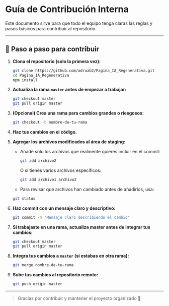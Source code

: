 # Guía de Contribución Interna

Este documento sirve para que todo el equipo tenga claras las reglas y pasos básicos para contribuir al repositorio.

---

## 🚦 Paso a paso para contribuir

1. **Clona el repositorio (solo la primera vez):**

   ```bash
   git clone https://github.com/adruab2/Pagina_IA_Regenerativa.git
   cd Pagina_IA_Regenerativa
   npm install
   ```

2. **Actualiza la rama `master` antes de empezar a trabajar:**

   ```bash
   git checkout master
   git pull origin master
   ```

3. **(Opcional) Crea una rama para cambios grandes o riesgosos:**

   ```bash
   git checkout -b nombre-de-tu-rama
   ```

4. **Haz tus cambios en el código.**

5. **Agregar los archivos modificados al área de staging:**

   - Añade solo los archivos que realmente quieres incluir en el commit:

     ```bash
     git add archivo2
     ```

     O si tienes varios archivos específicos:

     ```bash
     git add archivo1 archivo2
     ```

   - Para revisar qué archivos han cambiado antes de añadirlos, usa:

   ```bash
   git status
   ```

6. **Haz commit con un mensaje claro y descriptivo:**

   ```bash
   git commit -m "Mensaje claro describiendo el cambio"
   ```

7. **Si trabajaste en una rama, actualiza master antes de integrar tus cambios:**

   ```bash
   git checkout master
   git pull origin master
   ```

8. **Integra tus cambios a `master` (si estabas en otra rama):**

   ```bash
   git merge nombre-de-tu-rama
   ```

9. **Sube tus cambios al repositorio remoto:**
   ```bash
   git push origin master
   ```

---

> Gracias por contribuir y mantener el proyecto organizado 🚀
